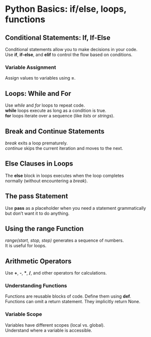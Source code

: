 # Python Basics: if/else, loops, functions

## Conditional Statements: If, If-Else
Conditional statements allow you to make decisions in your code.\
Use **if**, **if-else**, and **elif** to control the flow based on conditions.

### Variable Assignment
Assign values to variables using **=**.

## Loops: While and For
Use *while* and *for* loops to repeat code.\
**while** loops execute as long as a condition is true.\
**for** loops iterate over a sequence (like *lists* or *strings*).

## Break and Continue Statements
*break* exits a loop prematurely.\
*continue* skips the current iteration and moves to the next.

## Else Clauses in Loops
The **else** block in loops executes when the loop completes\
normally (without encountering a *break*).

## The pass Statement
Use **pass** as a placeholder when you need a statement grammatically\
but don’t want it to do anything.

## Using the range Function
*range(start, stop, step)* generates a sequence of numbers.\
It is useful for loops.

## Arithmetic Operators
Use **+**, **-**, **\***, **/**, and other operators for calculations.

### Understanding Functions
Functions are reusable blocks of code. Define them using **def**.\
Functions can omit a return statement. They implicitly return None.

### Variable Scope
Variables have different scopes (local vs. global).\
Understand where a variable is accessible.
